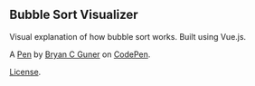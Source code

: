 ## Bubble Sort Visualizer

Visual explanation of how bubble sort works. Built using Vue.js.

A [Pen](https://codepen.io/bgoonz/pen/WNRPbMz) by [Bryan C Guner](https://codepen.io/bgoonz) on [CodePen](https://codepen.io).

[License](https://codepen.io/bgoonz/pen/WNRPbMz/license).
